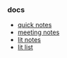 ### docs
* [quick notes](https://docs.google.com/document/d/1Ss2QNKF65XPbZu-iY93enD6HnYYsBwl9h-5LGBVyfhs/edit)
* [meeting notes](https://docs.google.com/document/d/1CAxQQ_FGdCv353hMBl3IaMSWFc2599oCZT3SbuVRIKk/edit)
* [lit notes](https://docs.google.com/document/d/1sM8Zv0kjk7YvS8uuLULzPEn6hJhn7Og_QjSTxbO7chs/edit)
* [lit list](https://docs.google.com/document/d/1oG33_ZxPLhqtf-XFdbcJNolNoOprnLDZi7pHYCzgF80/edit)